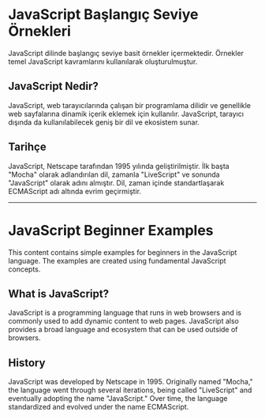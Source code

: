 # JavaScript Başlangıç Seviye Örnekleri

JavaScript dilinde başlangıç seviye basit örnekler içermektedir. Örnekler temel JavaScript kavramlarını kullanılarak oluşturulmuştur.

## JavaScript Nedir?

JavaScript, web tarayıcılarında çalışan bir programlama dilidir ve genellikle web sayfalarına dinamik içerik eklemek için kullanılır. JavaScript, tarayıcı dışında da kullanılabilecek geniş bir dil ve ekosistem sunar.

## Tarihçe

JavaScript, Netscape tarafından 1995 yılında geliştirilmiştir. İlk başta "Mocha" olarak adlandırılan dil, zamanla "LiveScript" ve sonunda "JavaScript" olarak adını almıştır. Dil, zaman içinde standartlaşarak ECMAScript adı altında evrim geçirmiştir.

--------------------------------------------------------------------------
# JavaScript Beginner Examples

This content contains simple examples for beginners in the JavaScript language. The examples are created using fundamental JavaScript concepts.

## What is JavaScript?

JavaScript is a programming language that runs in web browsers and is commonly used to add dynamic content to web pages. JavaScript also provides a broad language and ecosystem that can be used outside of browsers.

## History

JavaScript was developed by Netscape in 1995. Originally named "Mocha," the language went through several iterations, being called "LiveScript" and eventually adopting the name "JavaScript." Over time, the language standardized and evolved under the name ECMAScript.
 
 
